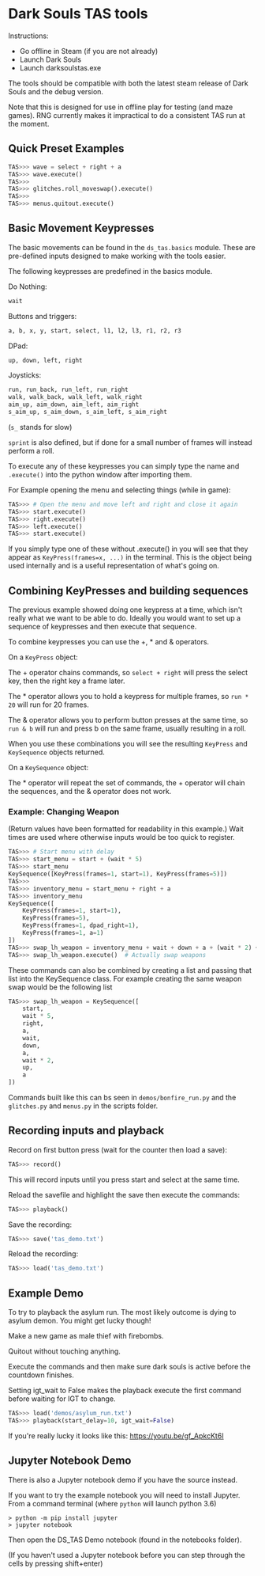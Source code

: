 # Dark Souls TAS tools #
 
 Instructions:

- Go offline in Steam (if you are not already)
- Launch Dark Souls
- Launch darksoulstas.exe

The tools should be compatible with both the latest steam release of
Dark Souls and the debug version.

Note that this is designed for use in offline play for testing
(and maze games). RNG currently makes it impractical to do a consistent
TAS run at the moment.

## Quick Preset Examples ##

```python
TAS>>> wave = select + right + a
TAS>>> wave.execute()
TAS>>>
TAS>>> glitches.roll_moveswap().execute()
TAS>>>
TAS>>> menus.quitout.execute()
```

## Basic Movement Keypresses ##

The basic movements can be found in the `ds_tas.basics` module.
These are pre-defined inputs designed to make working with the
tools easier.

The following keypresses are predefined in the basics module.

Do Nothing:
```python
wait
```

Buttons and triggers:
```python
a, b, x, y, start, select, l1, l2, l3, r1, r2, r3
```

DPad:
```python
up, down, left, right
```

Joysticks:
```python
run, run_back, run_left, run_right
walk, walk_back, walk_left, walk_right
aim_up, aim_down, aim_left, aim_right
s_aim_up, s_aim_down, s_aim_left, s_aim_right
```
(`s_` stands for slow)

`sprint` is also defined, but if done for a small number of frames will
instead perform a roll.

To execute any of these keypresses you can simply type the name and
`.execute()` into the python window after importing them.

For Example opening the menu and selecting things (while in game):
```python
TAS>>> # Open the menu and move left and right and close it again
TAS>>> start.execute()
TAS>>> right.execute()
TAS>>> left.execute()
TAS>>> start.execute()
```

If you simply type one of these without .execute() in you will see
that they appear as `KeyPress(frames=x, ...)` in the terminal. This
is the object being used internally and is a useful representation
of what's going on.

## Combining KeyPresses and building sequences ##

The previous example showed doing one keypress at a time, which
isn't really what we want to be able to do. Ideally you would want
to set up a sequence of keypresses and then execute that sequence.

To combine keypresses you can use the +, * and & operators.

On a `KeyPress` object:

The + operator chains commands, so `select + right` will press the
select key, then the right key a frame later.

The * operator allows you to hold a keypress for multiple frames,
so `run * 20` will run for 20 frames.

The & operator allows you to perform button presses at the same time,
so `run & b` will run and press b on the same frame, usually
resulting in a roll.

When you use these combinations you will see the resulting `KeyPress`
and `KeySequence` objects returned.

On a `KeySequence` object:

The * operator will repeat the set of commands, the + operator will
chain the sequences, and the & operator does not work.

### Example: Changing Weapon ###

(Return values have been formatted for readability in this example.)
Wait times are used where otherwise inputs would be too quick to
register.

```python
TAS>>> # Start menu with delay
TAS>>> start_menu = start + (wait * 5)
TAS>>> start_menu
KeySequence([KeyPress(frames=1, start=1), KeyPress(frames=5)])
TAS>>>
TAS>>> inventory_menu = start_menu + right + a
TAS>>> inventory_menu
KeySequence([
    KeyPress(frames=1, start=1),
    KeyPress(frames=5),
    KeyPress(frames=1, dpad_right=1),
    KeyPress(frames=1, a=1)
])
TAS>>> swap_lh_weapon = inventory_menu + wait + down + a + (wait * 2) + up + a
TAS>>> swap_lh_weapon.execute()  # Actually swap weapons
```

These commands can also be combined by creating a list and passing
that list into the KeySequence class. For example creating the same
weapon swap would be the following list

```python
TAS>>> swap_lh_weapon = KeySequence([
    start,
    wait * 5,
    right,
    a,
    wait,
    down,
    a,
    wait * 2,
    up,
    a
])
```

Commands built like this can bs seen in `demos/bonfire_run.py` and
the `glitches.py` and `menus.py` in the scripts folder.

## Recording inputs and playback ##

Record on first button press (wait for the counter then load a save):
```python
TAS>>> record()
```
This will record inputs until you press start and select at the same time.

Reload the savefile and highlight the save then execute the commands:
```python
TAS>>> playback()
```

Save the recording:
```python
TAS>>> save('tas_demo.txt')
```

Reload the recording:
```python
TAS>>> load('tas_demo.txt')
```


## Example Demo ##

To try to playback the asylum run. The most likely outcome is dying to asylum demon. You might get lucky though!

Make a new game as male thief with firebombs.

Quitout without touching anything.

Execute the commands and then make sure dark souls is active before the countdown finishes.

Setting igt_wait to False makes the playback execute the first command before waiting for IGT to change.

```python
TAS>>> load('demos/asylum_run.txt')
TAS>>> playback(start_delay=10, igt_wait=False)
```

If you're really lucky it looks like this: https://youtu.be/gf_ApkcKt6I


## Jupyter Notebook Demo ##

There is also a Jupyter notebook demo if you have the source instead.

If you want to try the example notebook you will need to install Jupyter.
From a command terminal (where `python` will launch python 3.6)
```
> python -m pip install jupyter
> jupyter notebook
```

Then open the DS_TAS Demo notebook (found in the notebooks folder).

(If you haven't used a Jupyter notebook before you can step through the
cells by pressing shift+enter)
